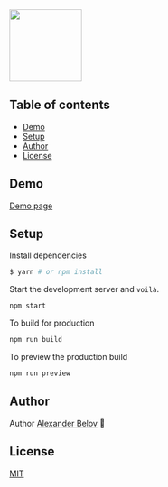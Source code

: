 <img width="128" align="center" src="https://user-images.githubusercontent.com/1553519/54141601-0dfbb300-4437-11e9-8737-7bfa8777b14c.png">

## Table of contents

- [Demo](#demo)
- [Setup](#setup)
- [Author](#author)
- [License](#license)

## Demo

[Demo page](https://iprit.github.io/telechart2/)

## Setup

Install dependencies
```sh
$ yarn # or npm install
```

Start the development server and `voilà`.

```sh
npm start
```

To build for production

```sh
npm run build
```

To preview the production build
```sh
npm run preview
```

## Author

Author [Alexander Belov](https://t.me/belov) 🔗

## License

[MIT](https://github.com/IPRIT/telechart2/blob/master/LICENSE)

